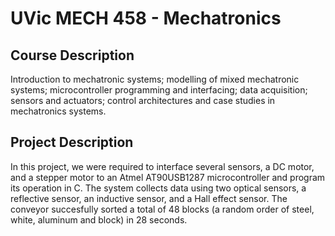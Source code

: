 # UVic MECH 458 - Mechatronics

## Course Description
Introduction to mechatronic systems; modelling of mixed mechatronic systems; 
microcontroller programming and interfacing; data acquisition; sensors and actuators; 
control architectures and case studies in mechatronics systems.

## Project Description
In this project, we were required to interface several sensors, a DC motor, and a stepper 
motor to an Atmel AT90USB1287 microcontroller and program its operation in C. The system 
collects data using two optical sensors, a reflective sensor, an inductive sensor, and a Hall 
effect sensor.  The conveyor succesfully sorted a total of 48 blocks (a random order of steel, 
white, aluminum and block) in 28 seconds.
